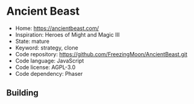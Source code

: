 # Ancient Beast

- Home: https://ancientbeast.com/
- Inspiration: Heroes of Might and Magic III
- State: mature
- Keyword: strategy, clone
- Code repository: https://github.com/FreezingMoon/AncientBeast.git
- Code language: JavaScript
- Code license: AGPL-3.0
- Code dependency: Phaser

## Building
